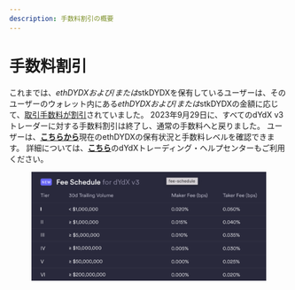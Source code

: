 ```yaml
---
description: 手数料割引の概要
---
```


# 手数料割引

これまでは、$ethDYDXおよび/または$stkDYDXを保有しているユーザーは、そのユーザーのウォレット内にある$ethDYDXおよび/または$stkDYDXの金額に応じて、[取引手数料が割引](https://dydx.exchange/blog/v3-updated-fee-schedule)されていました。 2023年9月29日に、すべてのdYdX v3トレーダーに対する手数料割引は終了し、通常の手数料へと戻りました。 ユーザーは、[**こちらから**](https://trade.dydx.exchange/portfolio/fees)現在のethDYDXの保有状況と手数料レベルを確認できます。 詳細については、[**こちら**](https://help.dydx.exchange/en/articles/4798040-perpetual-trade-fees)のdYdXトレーディング・ヘルプセンターもご利用ください。

<figure><img src="../.gitbook/assets/Screenshot 2023-10-05 at 09.39.07.png" alt=""><figcaption></figcaption></figure>
